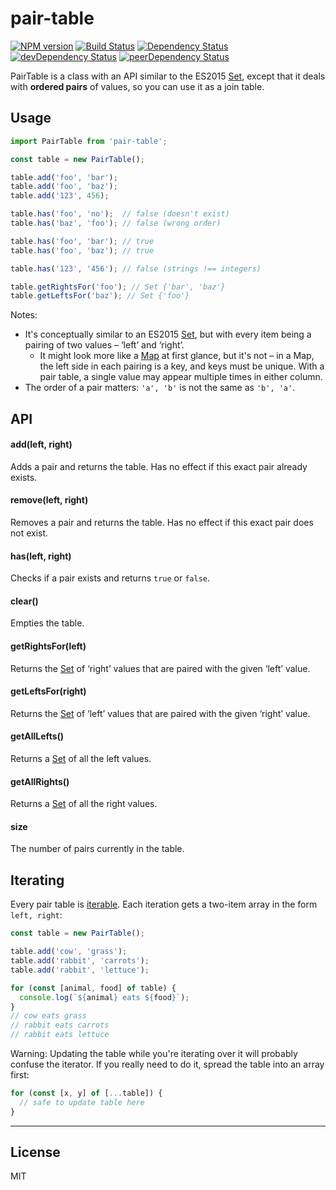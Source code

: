 # pair-table

[![NPM version][npm-image]][npm-url] [![Build Status][travis-image]][travis-url] [![Dependency Status][depstat-image]][depstat-url] [![devDependency Status][devdepstat-image]][devdepstat-url] [![peerDependency Status][peerdepstat-image]][peerdepstat-url]

PairTable is a class with an API similar to the ES2015 [Set], except that it deals with **ordered pairs** of values, so you can use it as a join table.

## Usage

```js
import PairTable from 'pair-table';

const table = new PairTable();

table.add('foo', 'bar');
table.add('foo', 'baz');
table.add('123', 456);

table.has('foo', 'no');  // false (doesn't exist)
table.has('baz', 'foo'); // false (wrong order)

table.has('foo', 'bar'); // true
table.has('foo', 'baz'); // true

table.has('123', '456'); // false (strings !== integers)

table.getRightsFor('foo'); // Set {'bar', 'baz'}
table.getLeftsFor('baz'); // Set {'foo'}
```

Notes:

- It's conceptually similar to an ES2015 [Set], but with every item being a pairing of two values – ‘left’ and ‘right’.
  - It might look more like a [Map] at first glance, but it's not – in a Map, the left side in each pairing is a key, and keys must be unique. With a pair table, a single value may appear multiple times in either column.
- The order of a pair matters: `'a', 'b'` is not the same as `'b', 'a'`.

## API

#### add(left, right)

Adds a pair and returns the table. Has no effect if this exact pair already exists.

#### remove(left, right)

Removes a pair and returns the table. Has no effect if this exact pair does not exist.

#### has(left, right)

Checks if a pair exists and returns `true` or `false`.

#### clear()

Empties the table.

#### getRightsFor(left)

Returns the [Set] of ‘right’ values that are paired with the given ‘left’ value.

#### getLeftsFor(right)

Returns the [Set] of ‘left’ values that are paired with the given ‘right’ value.

#### getAllLefts()

Returns a [Set] of all the left values.

#### getAllRights()

Returns a [Set] of all the right values.

#### size

The number of pairs currently in the table.


## Iterating

Every pair table is [iterable]. Each iteration gets a two-item array in the form `left, right`:

```js
const table = new PairTable();

table.add('cow', 'grass');
table.add('rabbit', 'carrots');
table.add('rabbit', 'lettuce');

for (const [animal, food] of table) {
  console.log(`${animal} eats ${food}`);
}
// cow eats grass
// rabbit eats carrots
// rabbit eats lettuce
```

Warning: Updating the table while you're iterating over it will probably confuse the iterator. If you really need to do it, spread the table into an array first:

```js
for (const [x, y] of [...table]) {
  // safe to update table here
}
```

---

## License

MIT


[npm-url]: https://npmjs.org/package/pair-table
[npm-image]: https://img.shields.io/npm/v/pair-table.svg?style=flat-square

[travis-url]: http://travis-ci.org/callumlocke/pair-table
[travis-image]: https://img.shields.io/travis/callumlocke/pair-table.svg?style=flat-square

[depstat-url]: https://david-dm.org/callumlocke/pair-table
[depstat-image]: https://img.shields.io/david/callumlocke/pair-table.svg?style=flat-square

[devdepstat-url]: https://david-dm.org/callumlocke/pair-table#info=devDependencies
[devdepstat-image]: https://img.shields.io/david/dev/callumlocke/pair-table.svg?style=flat-square&label=devDeps

[peerdepstat-url]: https://david-dm.org/callumlocke/pair-table#info=peerDependencies
[peerdepstat-image]: https://img.shields.io/david/peer/callumlocke/pair-table.svg?style=flat-square&label=peerDeps

[Set]: https://developer.mozilla.org/en/docs/Web/JavaScript/Reference/Global_Objects/Set
[Map]: https://developer.mozilla.org/en/docs/Web/JavaScript/Reference/Global_Objects/Map
[iterable]: https://developer.mozilla.org/en/docs/Web/JavaScript/Reference/Iteration_protocols#iterable
